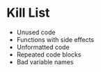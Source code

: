 Kill List
=========
* Unused code 
* Functions with side effects 
* Unformatted code 
* Repeated code blocks
* Bad variable names

